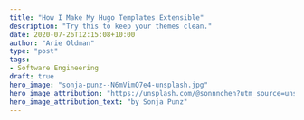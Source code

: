 ```yaml
---
title: "How I Make My Hugo Templates Extensible"
description: "Try this to keep your themes clean."
date: 2020-07-26T12:15:08+10:00
author: "Arie Oldman"
type: "post"
tags:
- Software Engineering
draft: true
hero_image: "sonja-punz--N6mVimQ7e4-unsplash.jpg"
hero_image_attribution: "https://unsplash.com/@sonnnchen?utm_source=unsplash&utm_medium=referral&utm_content=creditCopyText"
hero_image_attribution_text: "by Sonja Punz"
---
```




